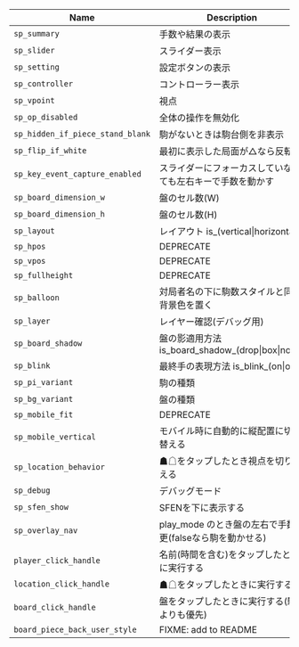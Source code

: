 | Name                             | Description                                                | Default                 |
|----------------------------------|------------------------------------------------------------|-------------------------|
| `sp_summary`                     | 手数や結果の表示                                           | "is_summary_on"         |
| `sp_slider`                      | スライダー表示                                             | "is_slider_off"         |
| `sp_setting`                     | 設定ボタンの表示                                           | "is_setting_off"        |
| `sp_controller`                  | コントローラー表示                                         | "is_controller_off"     |
| `sp_vpoint`                      | 視点                                                       | "black"                 |
| `sp_op_disabled`                 | 全体の操作を無効化                                         | false                   |
| `sp_hidden_if_piece_stand_blank` | 駒がないときは駒台側を非表示                               | false                   |
| `sp_flip_if_white`               | 最初に表示した局面が△なら反転                             | false                   |
| `sp_key_event_capture_enabled`   | スライダーにフォーカスしていなくても左右キーで手数を動かす | false                   |
| `sp_board_dimension_w`           | 盤のセル数(W)                                              |                       9 |
| `sp_board_dimension_h`           | 盤のセル数(H)                                              |                       9 |
| `sp_layout`                      | レイアウト is_(vertical\|horizontal)                       | "is_vertical"           |
| `sp_hpos`                        | DEPRECATE                                                  | "is_hcentered"          |
| `sp_vpos`                        | DEPRECATE                                                  | "is_vcentered"          |
| `sp_fullheight`                  | DEPRECATE                                                  | "is_fullheight_off"     |
| `sp_balloon`                     | 対局者名の下に駒数スタイルと同じ背景色を置く               | "is_balloon_on"         |
| `sp_layer`                       | レイヤー確認(デバッグ用)                                   | "is_layer_off"          |
| `sp_board_shadow`                | 盤の影適用方法 is_board_shadow_(drop\|box\|none)           | "is_board_shadow_drop"  |
| `sp_blink`                       | 最終手の表現方法 is_blink_(on\|off)                        | "is_blink_off"          |
| `sp_pi_variant`                  | 駒の種類                                                   | "is_pi_variant_a1by"    |
| `sp_bg_variant`                  | 盤の種類                                                   | "is_bg_variant_none"    |
| `sp_mobile_fit`                  | DEPRECATE                                                  | "is_mobile_fit_on"      |
| `sp_mobile_vertical`             | モバイル時に自動的に縦配置に切り替える                     | "is_mobile_vertical_on" |
| `sp_location_behavior`           | ☗☖をタップしたとき視点を切り替える                       | "is_location_flip_on"   |
| `sp_debug`                       | デバッグモード                                             | "is_debug_off"          |
| `sp_sfen_show`                   | SFENを下に表示する                                         | "is_sfen_show_off"      |
| `sp_overlay_nav`                 | play_mode のとき盤の左右で手数変更(falseなら駒を動かせる)  | "is_overlay_nav_off"    |
| `player_click_handle`            | 名前(時間を含む)をタップしたときに実行する                 | null                    |
| `location_click_handle`          | ☗☖をタップしたときに実行する                             | null                    |
| `board_click_handle`             | 盤をタップしたときに実行する(駒よりも優先)                 | null                    |
| `board_piece_back_user_style`    | FIXME: add to README                                       | place => { return {} }  |

